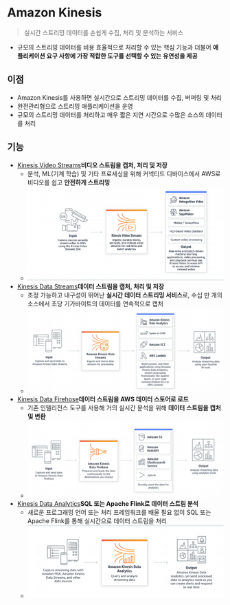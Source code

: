  

# Amazon Kinesis

> 실시간 스트리밍 데이터를 손쉽게 수집, 처리 및 분석하는 서비스

- 규모의 스트리밍 데이터를 비용 효율적으로 처리할 수 있는 핵심 기능과 더불어 **애플리케이션 요구 사항에 가장 적합한 도구를 선택할 수 있는 유연성을 제공**

## 이점

- Amazon Kinesis를 사용하면 실시간으로 스트리밍 데이터를 수집, 버퍼링 및 처리
- 완전관리형으로 스트리밍 애플리케이션을 운영
- 규모의 스트리밍 데이터를 처리하고 매우 짧은 지연 시간으로 수많은 소스의 데이터를 처리



## 기능

- [Kinesis Video Streams](https://aws.amazon.com/ko/kinesis/video-streams/)**비디오 스트림을 캡처, 처리 및 저장**
  -  분석, ML(기계 학습) 및 기타 프로세싱을 위해 커넥티드 디바이스에서 AWS로 비디오를 쉽고 **안전하게 스트리밍**
  - ![image-20220124134735023](AmazonKinesis.assets/image-20220124134735023.png)
- [Kinesis Data Streams](https://aws.amazon.com/ko/kinesis/data-streams/)**데이터 스트림을 캡처, 처리 및 저장**
  - 조정 가능하고 내구성이 뛰어난 **실시간 데이터 스트리밍 서비스**로, 수십 만 개의 소스에서 초당 기가바이트의 데이터를 연속적으로 캡처
  - ![image-20220124134748276](AmazonKinesis.assets/image-20220124134748276.png)
- [Kinesis Data Firehose](https://aws.amazon.com/ko/kinesis/data-firehose/)**데이터 스트림을 AWS 데이터 스토어로 로드**
  - 기존 인텔리전스 도구를 사용해 거의 실시간 분석을 위해 **데이터 스트림을 캡처 및 변환**
  - ![image-20220124134831355](AmazonKinesis.assets/image-20220124134831355.png)
- [Kinesis Data Analytics](https://aws.amazon.com/ko/kinesis/data-analytics/)**SQL 또는 Apache Flink로 데이터 스트림 분석**
  - 새로운 프로그래밍 언어 또는 처리 프레임워크를 배울 필요 없이 SQL 또는 Apache Flink를 통해 실시간으로 데이터 스트림을 처리
  - ![image-20220124134852437](AmazonKinesis.assets/image-20220124134852437.png)